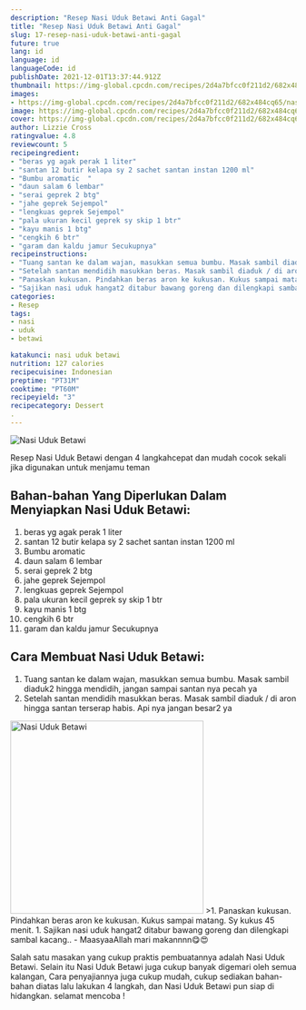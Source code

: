 ```yaml
---
description: "Resep Nasi Uduk Betawi Anti Gagal"
title: "Resep Nasi Uduk Betawi Anti Gagal"
slug: 17-resep-nasi-uduk-betawi-anti-gagal
future: true
lang: id
language: id
languageCode: id
publishDate: 2021-12-01T13:37:44.912Z 
thumbnail: https://img-global.cpcdn.com/recipes/2d4a7bfcc0f211d2/682x484cq65/nasi-uduk-betawi-foto-resep-utama.png
images:
- https://img-global.cpcdn.com/recipes/2d4a7bfcc0f211d2/682x484cq65/nasi-uduk-betawi-foto-resep-utama.png
image: https://img-global.cpcdn.com/recipes/2d4a7bfcc0f211d2/682x484cq65/nasi-uduk-betawi-foto-resep-utama.png
cover: https://img-global.cpcdn.com/recipes/2d4a7bfcc0f211d2/682x484cq65/nasi-uduk-betawi-foto-resep-utama.png
author: Lizzie Cross
ratingvalue: 4.8
reviewcount: 5
recipeingredient:
- "beras yg agak perak 1 liter"
- "santan 12 butir kelapa sy 2 sachet santan instan 1200 ml"
- "Bumbu aromatic  "
- "daun salam 6 lembar"
- "serai geprek 2 btg"
- "jahe geprek Sejempol"
- "lengkuas geprek Sejempol"
- "pala ukuran kecil geprek sy skip 1 btr"
- "kayu manis 1 btg"
- "cengkih 6 btr"
- "garam dan kaldu jamur Secukupnya"
recipeinstructions:
- "Tuang santan ke dalam wajan, masukkan semua bumbu. Masak sambil diaduk2 hingga mendidih, jangan sampai santan nya pecah ya"
- "Setelah santan mendidih masukkan beras. Masak sambil diaduk / di aron hingga santan terserap habis. Api nya jangan besar2 ya"
- "Panaskan kukusan. Pindahkan beras aron ke kukusan. Kukus sampai matang. Sy kukus 45 menit."
- "Sajikan nasi uduk hangat2 ditabur bawang goreng dan dilengkapi sambal kacang.. MaasyaaAllah mari makannnn😋😍"
categories:
- Resep
tags:
- nasi
- uduk
- betawi

katakunci: nasi uduk betawi 
nutrition: 127 calories
recipecuisine: Indonesian
preptime: "PT31M"
cooktime: "PT60M"
recipeyield: "3"
recipecategory: Dessert
. 
---
```



![Nasi Uduk Betawi](https://img-global.cpcdn.com/recipes/2d4a7bfcc0f211d2/682x484cq65/nasi-uduk-betawi-foto-resep-utama.png)

Resep Nasi Uduk Betawi    dengan 4 langkahcepat dan mudah cocok sekali jika digunakan untuk menjamu teman

<!--inarticleads1-->

## Bahan-bahan Yang Diperlukan Dalam Menyiapkan Nasi Uduk Betawi:

1. beras yg agak perak 1 liter
1. santan 12 butir kelapa sy 2 sachet santan instan 1200 ml
1. Bumbu aromatic  
1. daun salam 6 lembar
1. serai geprek 2 btg
1. jahe geprek Sejempol
1. lengkuas geprek Sejempol
1. pala ukuran kecil geprek sy skip 1 btr
1. kayu manis 1 btg
1. cengkih 6 btr
1. garam dan kaldu jamur Secukupnya



<!--inarticleads2-->

## Cara Membuat Nasi Uduk Betawi:

1. Tuang santan ke dalam wajan, masukkan semua bumbu. Masak sambil diaduk2 hingga mendidih, jangan sampai santan nya pecah ya
1. Setelah santan mendidih masukkan beras. Masak sambil diaduk / di aron hingga santan terserap habis. Api nya jangan besar2 ya
<img class="lazyload" data-src="//assets-global.cpcdn.com/assets/icons/button_play-2c75c40dde080a61004c1f40b05d8f140eaff45d7e9e6481dc71c63d2e7c4909.png" alt="Nasi Uduk Betawi" width="340" height="340">
>1. Panaskan kukusan. Pindahkan beras aron ke kukusan. Kukus sampai matang. Sy kukus 45 menit.
1. Sajikan nasi uduk hangat2 ditabur bawang goreng dan dilengkapi sambal kacang.. - MaasyaaAllah mari makannnn😋😍




Salah satu masakan yang cukup praktis pembuatannya adalah  Nasi Uduk Betawi. Selain itu  Nasi Uduk Betawi  juga cukup banyak digemari oleh semua kalangan, Cara penyajiannya juga cukup mudah, cukup sediakan bahan-bahan diatas lalu lakukan 4 langkah, dan  Nasi Uduk Betawi  pun siap di hidangkan. selamat mencoba !
